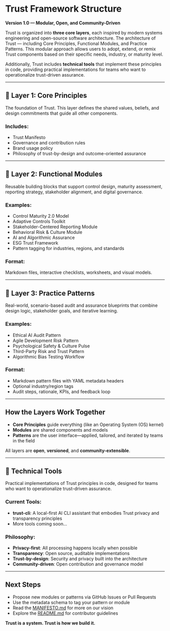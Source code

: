 # Trust Framework Structure

**Version 1.0 — Modular, Open, and Community-Driven**

Trust is organized into **three core layers**, each inspired by modern systems engineering and open-source software architecture. The architecture of Trust — including Core Principles, Functional Modules, and Practice Patterns. This modular approach allows users to adopt, extend, or remix Trust components based on their specific needs, industry, or maturity level.

Additionally, Trust includes **technical tools** that implement these principles in code, providing practical implementations for teams who want to operationalize trust-driven assurance.

---

## 🧭 Layer 1: Core Principles

The foundation of Trust. This layer defines the shared values, beliefs, and design commitments that guide all other components.

### Includes:
- Trust Manifesto
- Governance and contribution rules
- Brand usage policy
- Philosophy of trust-by-design and outcome-oriented assurance

---

## 🧱 Layer 2: Functional Modules

Reusable building blocks that support control design, maturity assessment, reporting strategy, stakeholder alignment, and digital governance.

### Examples:
- Control Maturity 2.0 Model
- Adaptive Controls Toolkit
- Stakeholder-Centered Reporting Module
- Behavioral Risk & Culture Module
- AI and Algorithmic Assurance
- ESG Trust Framework
- Pattern tagging for industries, regions, and standards

### Format:
Markdown files, interactive checklists, worksheets, and visual models.

---

## 🔁 Layer 3: Practice Patterns

Real-world, scenario-based audit and assurance blueprints that combine design logic, stakeholder goals, and iterative learning.

### Examples:
- Ethical AI Audit Pattern
- Agile Development Risk Pattern
- Psychological Safety & Culture Pulse
- Third-Party Risk and Trust Pattern
- Algorithmic Bias Testing Workflow

### Format:
- Markdown pattern files with YAML metadata headers
- Optional industry/region tags
- Audit steps, rationale, KPIs, and feedback loop

---

## How the Layers Work Together

- **Core Principles** guide everything (like an Operating System (OS) kernel)
- **Modules** are shared components and models
- **Patterns** are the user interface—applied, tailored, and iterated by teams in the field

All layers are **open**, **versioned**, and **community-extensible**.

---

## 🔧 Technical Tools

Practical implementations of Trust principles in code, designed for teams who want to operationalize trust-driven assurance.

### Current Tools:
- **trust-cli**: A local-first AI CLI assistant that embodies Trust privacy and transparency principles
- More tools coming soon...

### Philosophy:
- **Privacy-first**: All processing happens locally when possible
- **Transparency**: Open source, auditable implementations
- **Trust-by-design**: Security and privacy built into the architecture
- **Community-driven**: Open contribution and governance model

---

## Next Steps

- Propose new modules or patterns via GitHub Issues or Pull Requests
- Use the metadata schema to tag your pattern or module
- Read the [MANIFESTO.md](MANIFESTO.md) for more on our vision
- Explore the [README.md](README.md) for contributor guidelines

**Trust is a system. Trust is how we build it.**

